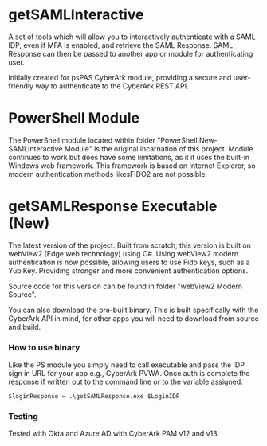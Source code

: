 # getSAMLInteractive

A set of tools which will allow you to interactively authenticate with a SAML IDP, even if MFA is enabled, and retrieve the SAML Response. SAML Response can then be passed to another app or module for authenticating user. 

Initially created for psPAS CyberArk module, providing a secure and user-friendly way to authenticate to the CyberArk REST API.

# PowerShell Module
The PowerShell module located within folder "PowerShell New-SAMLInteractive Module" is the original incarnation of this project. Module continues to work but does have some limitations, as it it uses the built-in Windows web framework. This framework is based on Internet Explorer, so modern authentication methods likesFIDO2 are not possible.

# getSAMLResponse Executable (New)
The latest version of the project. Built from scratch, this version is built on webView2 (Edge web technology) using C#. Using webView2 modern authentication is now possible, allowing users to use Fido keys, such as a YubiKey. Providing stronger and more convenient authentication options.

Source code for this version can be found in folder "webView2 Modern Source".

You can also download the pre-built binary. This is built specifically with the CyberArk API in mind, for other apps you will need to download from source and build.

### How to use binary ###
Like the PS module you simply need to call executable and pass the IDP sign in URL for your app e.g., CyberArk PVWA. 
Once auth is complete the response if written out to the command line or to the variable assigned.

```
$loginResponse = .\getSAMLResponse.exe $LoginIDP
```

### Testing ###
Tested with Okta and Azure AD with CyberArk PAM v12 and v13.
